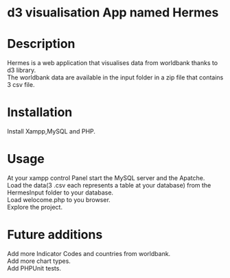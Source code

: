 # d3 visualisation App named Hermes<br> 

# Description<br>

Hermes is a web application that visualises data from worldbank thanks to d3 library.<br>
The worldbank data are available in the input folder in a zip file that contains 3 csv file.<br>

# Installation<br>
Install Xampp,MySQL and PHP.<br>

# Usage<br>
At your xampp control Panel start the MySQL server and the Apatche.<br>
Load the data(3 .csv each represents a table at your database) from the HermesInput folder to your database.<br>
Load welocome.php to you browser.<br>
Explore the project.<br>

# Future additions<br>
Add more Indicator Codes and countries from worldbank.<br>
Add more chart types.<br>
Add PHPUnit tests.<br>
